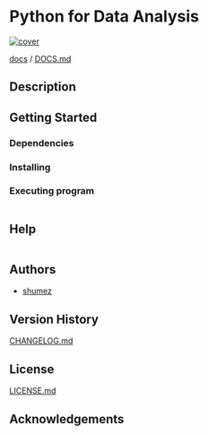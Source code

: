 <!--
Filename: 	README.md
Project: 	/Users/shume/Developer/DataScience/PythonForDataAnalysis
Author: 	shumez <https://github.com/shumez>
Created: 	2019-03-29 12:32:5
Modified: 	2019-03-29 12:34:40
-----
Copyright (c) 2019 shumez
-->

# Python for Data Analysis

[![cover](img/)][img]


[docs] / [DOCS.md]


## Description


## Getting Started



### Dependencies



### Installing



### Executing program

```
```

## Help

```
```

## Authors

* [shumez]

## Version History

[CHANGELOG.md]

## License

[LICENSE.md]


## Acknowledgements


<!-- ------------------------------- -->
[shumez]: shumez
[img]: img/
[DOCS.md]: docs/DOCS.md
[docs]: docs/
[CHANGELOG.md]: CHANGELOG.md
[LICENSE.md]: LICENSE.md
